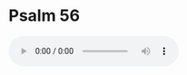# Psalm 56

<audio controls>
  <source src="https://openbible.com/audio/hays/BSB_19_Psa_056_H.mp3" type="audio/mp3" />
  <a href="https://openbible.com/audio/hays/BSB_19_Psa_056_H.mp3" download="https://openbible.com/audio/hays/BSB_19_Psa_056_H.mp3">Download MP3 audio</a>.
</audio>

<!--@include: @/bible/translations/bsb/19_psa/verses/056.md-->